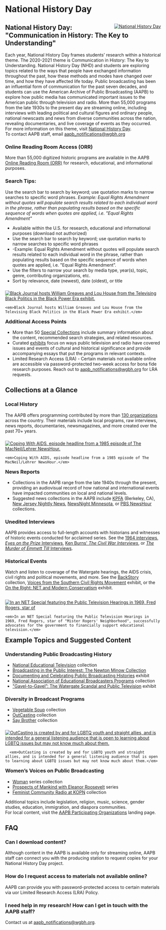 # National History Day

<div class="row">
  <div class="col-md-12">
  </div>
</div>

<div class="row">

  <span class="override" style="float: right;">
    <a class="img-a" href="https://www.nhd.org/" target="_blank">
      <img src="https://s3.amazonaws.com/americanarchive.org/override/NHD_2021ThemeLogo_colorbg.png" alt="National History Day">
    </a>
  </span>

  <h2 class="override">National History Day: "Communication in History: The Key to Understanding"</h2>

  <div>
    Each year, National History Day frames students’ research within a historical theme. The 2020-2021 theme is Communication in History: The Key to Understanding. National History Day (NHD) and students are exploring topics related to the ways that people have exchanged information throughout the past, how these methods and modes have changed over time, and how they have affected life today. Public broadcasting has been an influential form of communication for the past seven decades, and students can use the American Archive of Public Broadcasting (AAPB) to explore how public media has communicated important issues to the American public through television and radio. More than 55,000 programs from the late 1930s to the present day are streaming online, including interviews with leading political and cultural figures and ordinary people, national newscasts and news from diverse communities across the nation, revealing documentaries, and live coverage of events as they occurred.
  </div>

  <div>For more information on this theme, visit <a href="https://www.nhd.org/">National History Day</a>.</div>
  
  <div>To contact AAPB staff, email <a href="mailto:aapb_notifications@wgbh.org">aapb_notifications@wgbh.org</a></div>

  <h3 class="override">
    Online Reading Room Access (ORR)
  </h3>

  <div>
    More than 55,000 digitized historic programs are available in the AAPB <a href="https://americanarchive.org/catalog?q=&utf8=✓&f[access_types][]=online">Online Reading Room (ORR)</a> for research, educational, and informational purposes.
  </div>

  <h3 class="override">
    Search Tips:
  </h3>

  <div>
    Use the search bar to search by keyword; use quotation marks to narrow searches to specific word phrases. <i>Example: Equal Rights Amendment without quotes will populate search results related to each individual word in the phrase, rather than populating results based on the specific sequence of words when quotes are applied, i.e. "Equal Rights Amendment"</i>
  </div>


  <div>
    <ul class="override">
      <li>Available within the U.S. for research, educational and informational purposes (download not authorized)</li>
      <li>Use the search bar to search by keyword; use quotation marks to narrow searches to specific word phrases</li>
      <li>-Example: Equal Rights Amendment without quotes will populate search results related to each individual word in the phrase, rather than populating results based on the specific sequence of words when quotes are applied, i.e. "Equal Rights Amendment”.</li>
      <li>Use the filters to narrow your search by media type, year(s), topic, genre, contributing organizations, etc.</li>
      <li>Sort by relevance, date (newest), date (oldest), or title</li>
    </ul>
  </div>

</div>

<div class="row">
  <span class="override" style="float: right;">
    <a class="img-a" href="https://americanarchive.org/exhibits/black-power" target="_blank">
      <img src="https://s3.amazonaws.com/americanarchive.org/exhibits/black_power/b_greaves_and_house_option_2.png" alt="Black Journal hosts William Greaves and Lou House from the Televising Black Politics in the Black Power Era exhibit." />
    </a>

    <em>Black Journal hosts William Greaves and Lou House from the Televising Black Politics in the Black Power Era exhibit.</em>
  </span>

  <h3 class="override">Additional Access Points</h3>

  <div>
    <ul class="override">
      <li>More than 50 <a href="https://americanarchive.org/special_collections">Special Collections</a> include summary information about the content, recommended search strategies, and related resources.</li>
      <li>Curated <a href="https://americanarchive.org/exhibits">exhibits</a> focus on ways public television and radio have covered issues and events of cultural and historical significance and provide accompanying essays that put the programs in relevant contexts.</li>
      <li>Limited Research Access (LRA) - Certain materials not available online are accessible via password-protected two-week access for bona fide research purposes. Reach out to <a href="mailto:aapb_notifications@wgbh.org">aapb_notifications@wgbh.org</a> for LRA requests.</li>
    </ul>
  </div>

  <h2 class="override">Collections at a Glance</h2>

  <h3 class="override">Local History</h3>
  
  <div>
    The AAPB offers programming contributed by more than <a href="https://americanarchive.org/participating-orgs">130 organizations</a> across the country. Their materials include local programs, raw interviews, news reports, documentaries, newsmagazines, and more created over the past 70+ years.
  </div>

</div>

<div class="row">

  <span class="override" style="float: right;">
    <a class="img-a" href="https://americanarchive.org/catalog/cpb-aacip-507-154dn40c26#at_682.533511_s" target="_blank">
      <img src="https://s3.amazonaws.com/americanarchive.org/override/Judy_AIDS.png" alt="Coping With AIDS, episode headline from a 1985 episode of The MacNeil/Lehrer NewsHour."/>
    </a>

    <em>Coping With AIDS, episode headline from a 1985 episode of The MacNeil/Lehrer NewsHour.</em>
  </span>

  <h3 class="override">News Reports</h3>

  <div>
    <ul class="override">
      <li>Collections in the AAPB range from the late 1940s through the present, providing an audiovisual record of how national and international events have impacted communities on local and national levels.</li>
      <li>Suggested news collections in the AAPB include <a href="https://americanarchive.org/catalog?f%5Baccess_types%5D%5B%5D=online&f%5Bcontributing_organizations%5D%5B%5D=Pacifica+Radio+Archives+%28CA%29">KPFA</a> (Berkeley, CA), <a href="https://americanarchive.org/catalog?f%5Bseries_titles%5D%5B%5D=New+Jersey+Nightly+News&f%5Baccess_types%5D%5B%5D=online">New Jersey Nightly News</a>, <a href="https://americanarchive.org/catalog?f%5Bseries_titles%5D%5B%5D=NewsNight+Minnesota&f%5Baccess_types%5D%5B%5D=online">NewsNight Minnesota</a>, or <a href="https://americanarchive.org/special_collections/newshour">PBS NewsHour</a> collections.</li>
    </ul>
  </div>

  <h3 class="override">Unedited Interviews</h3>

  <div>
    AAPB provides access to full-length accounts with historians and witnesses of historic events conducted for acclaimed series. See the <a href="https://americanarchive.org/special_collections/1964-interviews">1964 interviews</a>, <a href="https://americanarchive.org/special_collections/eotp-i-interviews"><i>Eyes on the Prize</i> Interviews</a>, <a href="https://americanarchive.org/special_collections/ken-burns-civil-war">Ken Burns' <i>The Civil War Interviews</i></a>, or <a href="https://americanarchive.org/special_collections/the-murder-of-emmett-till-interviews"><i>The Murder of Emmett Till</i> Interviews</a>.
  </div>

  <h3 class="override">Historical Events</h3>

  <div>
    Watch and listen to coverage of the Watergate hearings, the AIDS crisis, civil rights and political movements, and more. See the <a href="https://americanarchive.org/special_collections/backstory">BackStory</a> collection, <a href="https://americanarchive.org/exhibits/civil-rights">Voices from the Southern Civil Rights Movement</a> exhibit, or the <a href="https://americanarchive.org/exhibits/conservatism">On the Right: NET and Modern Conservatism</a> exhibit.
  </div>

</div>  

<div class="row">
  <span class="override" style="float: right;">
    <a class="img-a" href="https://americanarchive.org/catalog/cpb-aacip-516-t72794201n#at_1818.566075_s" target="_blank">
      <img src="https://s3.amazonaws.com/americanarchive.org/override/NET_MrRogers.png" alt="In an NET Special featuring the Public Television Hearings in 1969, Fred Rogers, star of "Mister Rogers' Neighborhood", successfully advocates for the government to financially support educational television." />
    </a>

    <em>In an NET Special featuring the Public Television Hearings in 1969, Fred Rogers, star of "Mister Rogers' Neighborhood", successfully advocates for the government to financially support educational television.</em>
  </span>

  <h2 class="override">Example Topics and Suggested Content</h2>

  <h3 class="override">Understanding Public Broadcasting History</h3>

  <div>
    <ul class="override">
      <li><a href="https://americanarchive.org/special_collections/net-catalog">National Educational Television</a> collection</li>
      <li><a href="https://americanarchive.org/special_collections/newtonminow">Broadcasting in the Public Interest: The Newton Minow Collection</a></li>
      <li><a href="https://americanarchive.org/exhibits/station-histories">Documenting and Celebrating Public Broadcasting Histories</a> exhibit</li>
      <li><a href="https://americanarchive.org/special_collections/naeb">National Association of Educational Broadcasters Programs</a> collection</li>
      <li><a href="https://americanarchive.org/exhibits/watergate">"Gavel-to-Gavel”: The Watergate Scandal and Public Television</a> exhibit</li>
    </ul>
  </div>

  <h3 class="override">Diversity in Broadcast Programs</h3>

  <div>
    <ul class="override">
      <li><a href="https://americanarchive.org/special_collections/vegetable-soup">Vegetable Soup</a> collection</li>
      <li><a href="https://americanarchive.org/special_collections/outcasting">OutCasting</a> collection</li>
      <li><a href="https://americanarchive.org/special_collections/say-brother">Say Brother</a> collection </li>
    </ul>
  </div>
</div>

<div class="row">
  <span class="override" style="float: right;">
      <a class="img-a" href="https://americanarchive.org/special_collections/outcasting" target="_blank">
        <img src="https://s3.amazonaws.com/americanarchive.org/override/OutCasting.png" alt="OutCasting is created by and for LGBTQ youth and straight allies, and is intended for a general listening audience that is open to learning about LGBTQ issues but may not know much about them." />
      </a>

      <em>OutCasting is created by and for LGBTQ youth and straight allies, and is intended for a general listening audience that is open to learning about LGBTQ issues but may not know much about them.</em>
  </span>

  <h3 class="override">Women’s Voices on Public Broadcasting</h3>

  <div>
    <ul class="override">
      <li><a href="https://americanarchive.org/special_collections/woman-series">Woman</a> series collection</li>
      <li><a href="https://americanarchive.org/catalog?f%5Bseries_titles%5D%5B%5D=Prospects+of+Mankind+with+Eleanor+Roosevelt&f%5Baccess_types%5D%5B%5D=online">Prospects of Mankind with Eleanor Roosevelt</a> series</li>
      <li><a href="https://americanarchive.org/special_collections/kopn-women">Feminist Community Radio at KOPN</a> collection</li>
    </ul>
  </div>

  <div>
    Additional topics include legislation, religion, music, science, gender studies, education, immigration, and diaspora communities.
  </div>

  <div>
    For local content, visit the <a href="https://americanarchive.org/participating-orgs">AAPB Participating Organizations</a> landing page.
  </div>

  <h2 class="override">FAQ</h2>

  <h3 class="override">Can I download content?</h3>

  <div>
    Although content in the AAPB is available only for streaming online, AAPB staff can connect you with the producing station to request copies for your National History Day project.
  </div>

  <h3 class="override">How do I request access to materials not available online?</h3>

  <div>
    AAPB can provide you with password-protected access to certain materials via uor Limited Research Access (LRA) Policy.
  </div>

  <h3 class="override">I need help in my research! How can I get in touch with the AAPB staff?</h3>

  <div>
    Contact us at <a href="mailto:aapb_notifications@wgbh.org">aapb_notifications@wgbh.org</a>.
  </div>  
</div>
